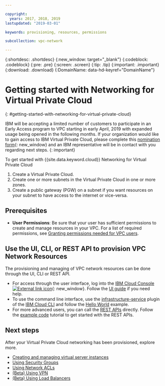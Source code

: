 ```yaml
---

copyright:
  years: 2017, 2018, 2019
lastupdated: "2019-03-01"

keywords: provisioning, resources, permissions

subcollection: vpc-network

---
```


{:shortdesc: .shortdesc}
{:new_window: target="_blank"}
{:codeblock: .codeblock}
{:pre: .pre}
{:screen: .screen}
{:tip: .tip}
{:important: .important}
{:download: .download}
{:DomainName: data-hd-keyref="DomainName"}

# Getting started with Networking for Virtual Private Cloud
{: #getting-started-with-networking-for-virtual-private-cloud}

IBM will be accepting a limited number of customers to participate in an Early Access program to VPC starting in early April, 2019 with expanded usage being opened in the following months. If your organization would like to gain access to IBM Virtual Private Cloud, please complete this [nomination form](https://cloud.ibm.com/vpc){: new_window} and an IBM representative will be in contact with you regarding next steps.
{: important}

To get started with {{site.data.keyword.cloud}} Networking for Virtual Private Cloud

1. Create a Virtual Private Cloud.
2. Create one or more subnets in the Virtual Private Cloud in one or more zones.
3. Create a public gateway (PGW) on a subnet if you want resources on your subnet to have access to the internet or vice-versa.

## Prerequisites

 * **User Permissions**: Be sure that your user has sufficient permissions to create and manage resources in your VPC. For a list of required permissions, see [Granting permissions needed for VPC users](/docs/infrastructure/vpc?topic=vpc-managing-user-permissions-for-vpc-resources).

## Use the UI, CLI, or REST API to provision VPC Network Resources

The provisioning and managing of VPC network resources can be done through the UI, CLI or REST API.

* For access through the user interface, log into the [IBM Cloud Console ![External link icon](../../icons/launch-glyph.svg "External link icon")]( https://{DomainName}/vpc){: new_window}. Follow the [UI guide](/docs/infrastructure/vpc?topic=vpc-creating-a-vpc-using-the-ibm-cloud-console) if you need help.
* To use the command line interface, use the [infrastructure-service](/docs/infrastructure-service-cli-plugin/vpc-cli-reference.html) plugin of the [IBM Cloud CLI](/docs/cli/reference/ibmcloud?topic=cloud-cli-overview) and follow the [Hello World](/docs/infrastructure/vpc?topic=vpc-creating-a-vpc-using-the-ibm-cloud-cli) example.
* For more advanced users, you can call the [REST APIs](https://{DomainName}/apidocs/rias) directly. Follow the [example code](/docs/infrastructure/vpc?topic=vpc-creating-a-vpc-using-the-rest-apis) tutorial to get started with the REST APIs.

## Next steps

After your Virtual Private Cloud networking has been provisioned, explore more.

* [Creating and managing virtual server instances](/docs/infrastructure/vpc?topic=vpc-creating-and-managing-virtual-server-instances)
* [Using Security Groups](/docs/infrastructure/vpc-network?topic=vpc-network-setting-up-security-groups-using-the-cli)
* [Using Network ACLs](/docs/infrastructure/vpc-network?topic=vpc-network-setting-up-network-acls-using-the-cli)
* [(Beta) Using VPN](/docs/infrastructure/vpc-network?topic=vpc-network---beta-using-vpn-with-your-vpc)
* [(Beta) Using Load Balancers](/docs/infrastructure/vpc-network?topic=vpc-network---beta-using-load-balancers-in-ibm-cloud-vpc#-beta-using-load-balancers-in-ibm-cloud-vpc)
